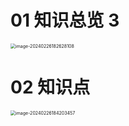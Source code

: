 # 01 知识总览 3

<img src="https://cvp.oss-cn-shanghai.aliyuncs.com/picgo/202402261826209.png" alt="image-20240226182628108" style="zoom:50%;" />

# 02 知识点

<img src="https://cvp.oss-cn-shanghai.aliyuncs.com/picgo/202402261842580.png" alt="image-20240226184203457" style="zoom:50%;" />